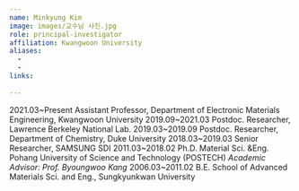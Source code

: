 ```yaml
---
name: Minkyung Kim
image: images/교수님 사진.jpg
role: principal-investigator
affiliation: Kwangwoon University
aliases:
  - 
  - 
links:
  
---
```


2021.03~Present  Assistant Professor, Department of Electronic Materials Engineering, Kwangwoon University
2019.09~2021.03 Postdoc. Researcher, Lawrence Berkeley National Lab.
2019.03~2019.09 Postdoc. Researcher, Department of Chemistry, Duke University
2018.03~2019.03 Senior Researcher, SAMSUNG SDI
2011.03~2018.02 Ph.D. Material Sci. &Eng. Pohang University of Science and Technology (POSTECH) 
*Academic Advisor: Prof. Byoungwoo Kang*
2006.03~2011.02 B.E. School of Advanced Materials Sci. and Eng., Sungkyunkwan University           
